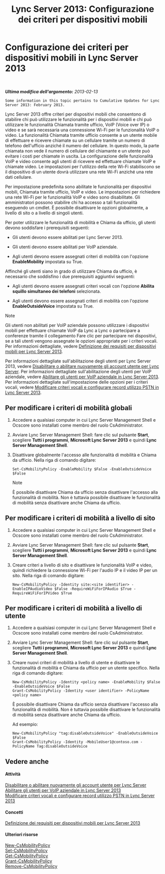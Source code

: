﻿---
title: 'Lync Server 2013: Configurazione dei criteri per dispositivi mobili'
TOCTitle: Configurazione dei criteri per dispositivi mobili
ms:assetid: 595536e0-9bb3-49a3-8d13-1a77351ebc62
ms:mtpsurl: https://technet.microsoft.com/it-it/library/Hh690018(v=OCS.15)
ms:contentKeyID: 49300666
ms.date: 08/24/2015
mtps_version: v=OCS.15
ms.translationtype: HT
---

# Configurazione dei criteri per dispositivi mobili in Lync Server 2013

 

_**Ultima modifica dell'argomento:** 2013-02-13_

    Some information in this topic pertains to Cumulative Updates for Lync Server 2013: February 2013.

Lync Server 2013 offre criteri per dispositivi mobili che consentono di stabilire chi può utilizzare le funzionalità per i dispositivi mobili e chi può utilizzare le funzionalità Chiamata tramite ufficio, VoIP (Voice over IP) o video e se sarà necessaria una connessione Wi-Fi per le funzionalità VoIP o video. La funzionalità Chiamata tramite ufficio consente a un utente mobile di effettuare e ricevere chiamate su un cellulare tramite un numero di telefono dell'ufficio anziché il numero del cellulare. In questo modo, la parte chiamata non vede il numero di cellulare del chiamante e un utente può evitare i costi per chiamate in uscita. La configurazione delle funzionalità VoIP e video consente agli utenti di ricevere ed effettuare chiamate VoIP e chiamate video. Le impostazioni per l'utilizzo della rete Wi-Fi stabiliscono se il dispositivo di un utente dovrà utilizzare una rete Wi-Fi anziché una rete dati cellulare.

Per impostazione predefinita sono abilitate le funzionalità per dispositivi mobili, Chiamata tramite ufficio, VoIP e video. Le impostazioni per richiedere una rete Wi-Fi per le funzionalità VoIP e video sono disabilitate. Gli amministratori possono stabilire chi ha accesso a tali funzionalità eseguendo un cmdlet. È possibile disattivare le opzioni globalmente, a livello di sito o a livello di singoli utenti.

Per poter utilizzare le funzionalità di mobilità e Chiama da ufficio, gli utenti devono soddisfare i prerequisiti seguenti:

  - Gli utenti devono essere abilitati per Lync Server 2013.

  - Gli utenti devono essere abilitati per VoIP aziendale.

  - Agli utenti devono essere assegnati criteri di mobilità con l'opzione **EnableMobility** impostata su True.

Affinché gli utenti siano in grado di utilizzare Chiama da ufficio, è necessario che soddisfino i due prerequisiti aggiuntivi seguenti:

  - Agli utenti devono essere assegnati criteri vocali con l'opzione **Abilita squillo simultaneo dei telefoni** selezionata.

  - Agli utenti devono essere assegnati criteri di mobilità con l'opzione **EnableOutsideVoice** impostata su True.


> [!NOTE]
> Gli utenti non abilitati per VoIP aziendale possono utilizzare i dispositivi mobili per effettuare chiamate VoIP da Lync a Lync o partecipare a conferenze tramite il collegamento Fare clic per partecipare nei dispositivi, se a tali utenti vengono assegnate le opzioni appropriate per i criteri vocali. Per informazioni dettagliate, vedere <A href="lync-server-2013-defining-your-mobility-requirements.md">Definizione dei requisiti per dispositivi mobili per Lync Server 2013</A>.



Per informazioni dettagliate sull'abilitazione degli utenti per Lync Server 2013, vedere [Disabilitare o abilitare nuovamente gli account utente per Lync Server](lync-server-2013-disable-or-re-enable-user-account-for-lync-server.md). Per informazioni dettagliate sull'abilitazione degli utenti per VoIP aziendale, vedere [Abilitare gli utenti per VoIP aziendale in Lync Server 2013](lync-server-2013-enable-users-for-enterprise-voice.md). Per informazioni dettagliate sull'impostazione delle opzioni per i criteri vocali, vedere [Modificare criteri vocali e configurare record utilizzo PSTN in Lync Server 2013](lync-server-2013-modify-a-voice-policy-and-configure-pstn-usage-records.md).

## Per modificare i criteri di mobilità globali

1.  Accedere a qualsiasi computer in cui Lync Server Management Shell e Ocscore sono installati come membro del ruolo CsAdministrator.

2.  Avviare Lync Server Management Shell: fare clic sul pulsante **Start**, scegliere **Tutti i programmi**, **Microsoft Lync Server 2013** e quindi **Lync Server Management Shell**.

3.  Disattivare globalmente l'accesso alle funzionalità di mobilità e Chiama da ufficio. Nella riga di comando digitare:
    
        Set-CsMobilityPolicy -EnableMobility $False -EnableOutsideVoice $False
    

    > [!NOTE]
    > È possibile disattivare Chiama da ufficio senza disattivare l'accesso alla funzionalità di mobilità. Non è tuttavia possibile disattivare le funzionalità di mobilità senza disattivare anche Chiama da ufficio.



## Per modificare i criteri di mobilità a livello di sito

1.  Accedere a qualsiasi computer in cui Lync Server Management Shell e Ocscore sono installati come membro del ruolo CsAdministrator.

2.  Avviare Lync Server Management Shell: fare clic sul pulsante **Start**, scegliere **Tutti i programmi**, **Microsoft Lync Server 2013** e quindi **Lync Server Management Shell**.

3.  Creare criteri a livello di sito e disattivare le funzionalità VoIP e video, quindi richiedere la connessione Wi-Fi per l'audio IP e il video IP per un sito. Nella riga di comando digitare:
    
        New-CsMobilityPolicy -Identity site:<site identifier> -EnableIPAudioVideo $False -RequireWiFiForIPAudio $True -RequireWiFiForIPVideo $True

## Per modificare i criteri di mobilità a livello di utente

1.  Accedere a qualsiasi computer in cui Lync Server Management Shell e Ocscore sono installati come membro del ruolo CsAdministrator.

2.  Avviare Lync Server Management Shell: fare clic sul pulsante **Start**, scegliere **Tutti i programmi**, **Microsoft Lync Server 2013** e quindi **Lync Server Management Shell**.

3.  Creare nuovi criteri di mobilità a livello di utente e disattivare le funzionalità di mobilità e Chiama da ufficio per un utente specifico. Nella riga di comando digitare:
    
        New-CsMobilityPolicy -Identity <policy name> -EnableMobility $False -EnableOutsideVoice $False
        Grant-CsMobilityPolicy -Identity <user identifier> -PolicyName <policy name>
    
    È possibile disattivare Chiama da ufficio senza disattivare l'accesso alla funzionalità di mobilità. Non è tuttavia possibile disattivare le funzionalità di mobilità senza disattivare anche Chiama da ufficio.
    
    Ad esempio:
    
        New-CsMobilityPolicy "tag:disableOutsideVoice" -EnableOutsideVoice $False
        Grant-CsMobilityPolicy -Identity -MobileUser1@contoso.com -PolicyName Tag:disableOutsideVoice

## Vedere anche

#### Attività

[Disabilitare o abilitare nuovamente gli account utente per Lync Server](lync-server-2013-disable-or-re-enable-user-account-for-lync-server.md)  
[Abilitare gli utenti per VoIP aziendale in Lync Server 2013](lync-server-2013-enable-users-for-enterprise-voice.md)  
[Modificare criteri vocali e configurare record utilizzo PSTN in Lync Server 2013](lync-server-2013-modify-a-voice-policy-and-configure-pstn-usage-records.md)  

#### Concetti

[Definizione dei requisiti per dispositivi mobili per Lync Server 2013](lync-server-2013-defining-your-mobility-requirements.md)  

#### Ulteriori risorse

[New-CsMobilityPolicy](https://docs.microsoft.com/en-us/powershell/module/skype/New-CsMobilityPolicy)  
[Set-CsMobilityPolicy](set-csmobilitypolicy.md)  
[Get-CsMobilityPolicy](get-csmobilitypolicy.md)  
[Grant-CsMobilityPolicy](grant-csmobilitypolicy.md)  
[Remove-CsMobilityPolicy](remove-csmobilitypolicy.md)

